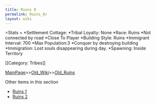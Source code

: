 ```yaml
---
title: Ruins 0
permalink: Ruins_0/
layout: wiki
---
```

=Stats =
*Settlement Cottage: 
*Tribal Loyalty: None
*Race: Ruins
*Not connected by road
*Close To Player
*Building Style: Ruins 
*Immigrant Interval: 700 
*Max Population:3
*Conquer by destroying building 
*Immigration: Lost souls disappearing during day.
*Spawning: Inside Territory  

[[Category: Tribes]]

[MainPage](/keeperrl_wiki/ "wikilink")>>[Old_Wiki](/keeperrl_wiki/Old_Wiki "wikilink")>>[Old_Ruins](/keeperrl_wiki/Old_Ruins "wikilink")

Other items in this section
-    [Ruins 1](/keeperrl_wiki/Ruins_1 "wikilink")
-    [Ruins 2](/keeperrl_wiki/Ruins_2 "wikilink")
